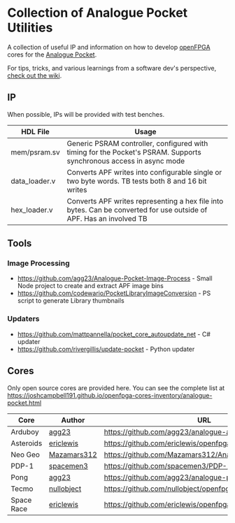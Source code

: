 # Collection of Analogue Pocket Utilities

A collection of useful IP and information on how to develop [openFPGA](https://www.analogue.co/developer/docs/overview) cores for the [Analogue Pocket](https://www.analogue.co/pocket).

For tips, tricks, and various learnings from a software dev's perspective, [check out the wiki](../../wiki).

## IP

When possible, IPs will be provided with test benches.

| HDL File         | Usage                                                                                                               |
|------------------|---------------------------------------------------------------------------------------------------------------------|
| mem/psram.sv     | Generic PSRAM controller, configured with timing for the Pocket's PSRAM. Supports synchronous access in async mode  |
| data_loader.v    | Converts APF writes into configurable single or two byte words. TB tests both 8 and 16 bit writes                   |
| hex_loader.v     | Converts APF writes representing a hex file into bytes. Can be converted for use outside of APF. Has an involved TB |

## Tools

### Image Processing

* https://github.com/agg23/Analogue-Pocket-Image-Process - Small Node project to create and extract APF image bins
* https://github.com/codewario/PocketLibraryImageConversion - PS script to generate Library thumbnails

### Updaters

* https://github.com/mattpannella/pocket_core_autoupdate_net - C# updater
* https://github.com/rivergillis/update-pocket - Python updater

## Cores

Only open source cores are provided here. You can see the complete list at https://joshcampbell191.github.io/openfpga-cores-inventory/analogue-pocket.html

| Core      | Author                                        | URL                                                   |
|-----------|-----------------------------------------------|-------------------------------------------------------|
| Arduboy   | [agg23](https://github.com/agg23)             | https://github.com/agg23/analogue-arduboy             |
| Asteroids | [ericlewis](https://github.com/ericlewis)     | https://github.com/ericlewis/openfpga-asteroids       |
| Neo Geo   | [Mazamars312](https://github.com/Mazamars312) | https://github.com/Mazamars312/Analogue_Pocket_Neogeo |
| PDP-1     | [spacemen3](https://github.com/spacemen3)     | https://github.com/spacemen3/PDP-1                    |
| Pong      | [agg23](https://github.com/agg23)             | https://github.com/agg23/analogue-pong                |
| Tecmo     | [nullobject](https://github.com/nullobject)   | https://github.com/nullobject/openfpga-tecmo          |
|Space Race | [ericlewis](https://github.com/ericlewis)     | https://github.com/ericlewis/openfpga-spacerace       |         
